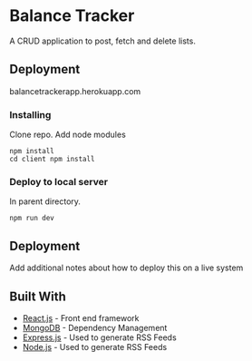 # Balance Tracker

A CRUD application to post, fetch and delete lists. 

## Deployment 

balancetrackerapp.herokuapp.com

### Installing

Clone repo.
Add node modules

```
npm install
cd client npm install
```

### Deploy to local server

In parent directory.

```
npm run dev
```

## Deployment

Add additional notes about how to deploy this on a live system

## Built With

* [React.js](https://reactjs.org/) - Front end framework
* [MongoDB](https://www.mongodb.com/) - Dependency Management
* [Express.js](https://expressjs.com/) - Used to generate RSS Feeds
* [Node.js](https://nodejs.org/en/) - Used to generate RSS Feeds
